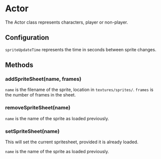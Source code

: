 # Actor
The Actor class represents characters, player or non-player.

## Configuration
`spriteUpdateTime` represents the time in seconds between sprite changes.

## Methods

### addSpriteSheet(name, frames)
`name` is the filename of the sprite, location in `textures/sprites/`.
`frames` is the number of frames in the sheet.

### removeSpriteSheet(name)
`name` is the name of the sprite as loaded previously.

### setSpriteSheet(name)
This will set the current spritesheet, provided it is already loaded.

`name` is the name of the sprite as loaded previously.